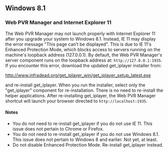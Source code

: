## Windows 8.1

### Web PVR Manager and Internet Explorer 11

The Web PVR Manager may not launch properly with Internet Explorer 11 after you upgrade your system to Windows 8.1.  Instead, IE 11 may display the error message "This page can’t be displayed".  This is due to IE 11's Enhanced Protection Mode, which blocks access to servers running on the machine's loopback address (127.0.0.1).  By default, the Web PVR Manager's server component runs on the loopback address at: `http://127.0.0.1:1935`.  If you encounter this error, download the updated get_iplayer installer from:

<http://www.infradead.org/get_iplayer_win/get_iplayer_setup_latest.exe>

and re-install get_iplayer.  When you run the installer, select only the "get_iplayer" component for re-installation.  There is no need to re-install the helper applications.  After re-installing get_iplayer, the Web PVR Manager shortcut will launch your browser directed to `http://localhost:1935`.

#### Notes

* You do not need to re-install get_iplayer if you do not use IE 11.  This issue does not pertain to Chrome or Firefox.
* You do not need to re-install get_iplayer if you do not use Windows 8.1.  This issue does not pertain to Windows 8 and earlier.  Not yet, at least.
* Do not disable Enhanced Protection Mode.  Re-install get_iplayer instead.